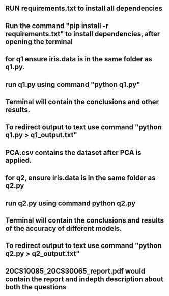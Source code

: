 ## RUN requirements.txt to install all dependencies

## Run the command "pip install -r requirements.txt" to install dependencies, after opening the terminal 

## for q1 ensure iris.data is in the same folder as q1.py.
## run q1.py using command "python q1.py"
## Terminal will contain the conclusions and other results.
## To redirect output to text use command "python q1.py > q1_output.txt"
## PCA.csv contains the dataset after PCA is applied.

## for q2, ensure iris.data is in the same folder as q2.py
## run q2.py using command python q2.py
## Terminal will contain the conclusions and results of the accuracy of different models.
## To redirect output to text use command "python q2.py > q2_output.txt"

## 20CS10085_20CS30065_report.pdf would contain the report and indepth description about both the questions
